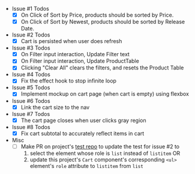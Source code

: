 - Issue #1 Todos
    - [x] On Click of Sort by Price, products should be sorted by Price.
    - [x] On Click of Sort by Newest, products should be sorted by Release Date.
 
- Issue #2 Todos
    - [x] Cart is persisted when user does refresh

- Issue #3 Todos
    - [x] On Filter input interaction, Update Filter text
    - [x] On Filter input interaction, Update ProductTable
    - [x] Clicking "Clear All" clears the filters, and resets the Product Table

- Issue #4 Todos
    - [x] Fix the effect hook to stop infinite loop

- Issue #5 Todos
    - [x] Implement mockup on cart page (when cart is empty) using flexbox

- Issue #6 Todos
    - [x] Link the cart size to the nav
    
- Issue #7 Todos
    - [x] The cart page closes when user clicks gray region

- Issue #8 Todos
    - [x] Fix cart subtotal to accurately reflect items in cart

- Misc
    - [ ] Make PR on project's [test repo](https://github.com/developer-job-simulation/react-ecommerce-tests/blob/main/test.js) to update the test for issue #2 to 
        1. select the element whose role is `list` instead of `listitem` OR
        1. update this project's `Cart` component's corresponding `<ul>` element's `role` attribute to `listitem` from `list`